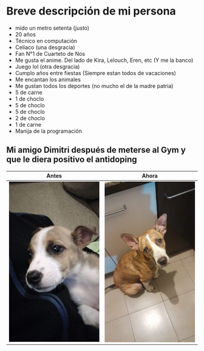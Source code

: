 # Breve descripción de mi persona
- mido un metro setenta (justo)
- 20 años
- Técnico en computación
- Celíaco (una desgracia)
- Fan N°1 de Cuarteto de Nos
- Me gusta el anime. Del lado de Kira, Lelouch, Eren, etc (Y me la banco)
- Juego lol (otra desgracia)
- Cumplo años entre fiestas (Siempre estan todos de vacaciones)
- Me encantan los animales
- Me gustan todos los deportes (no mucho el de la madre patria)
- 5 de carne
- 1 de choclo
- 5 de choclo
- 5 de choclo
- 2 de choclo
- 1 de carne
- Manija de la programación

## Mi amigo Dimitri después de meterse al Gym y que le diera positivo el antidoping
|Antes|Ahora|
|----|----|
|![](Dimi_chiquito.jpeg)|![](Dimi.jpeg)|
